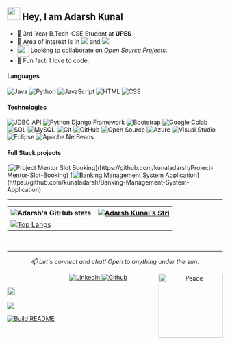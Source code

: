 <h2><img src="https://emojis.slackmojis.com/emojis/images/1531849430/4246/blob-sunglasses.gif?1531849430" width="30"/> Hey, I am Adarsh Kunal</h2>


- 🏢 3rd-Year B.Tech-CSE Student at **UPES**
- 🔭 Area of interest is in <img src="https://img.shields.io/badge/Machine Learning-success"> and <img src="https://img.shields.io/badge/Software Development-blue">
- <img align ='center' width ='27' src='https://media.giphy.com/media/LnQjpWaON8nhr21vNW/giphy.gif'> Looking to collaborate on *Open Source Projects*.
- 👯 Fun fact: I love to code.

#### Languages

![Java](https://img.shields.io/badge/Java-fff?&logo=openjdk&logoColor=ddc508)
![Python](https://img.shields.io/badge/-Python-fff?&logo=python&logoColor=blue)
![JavaScript](https://img.shields.io/badge/-JavaScript-fff?&logo=JavaScript&logoColor=ddc508)
![HTML](https://img.shields.io/badge/-HTML-fff?&logo=HTML5)
![CSS](https://img.shields.io/badge/-CSS-fff?&logo=CSS3&logoColor=blue)


#### Technologies
![JDBC API](https://img.shields.io/badge/-JDBC_API-fff?style=flat&logo=JDBC%API&logoColor=0078D7)
![Python Django Framework](https://img.shields.io/badge/-Python_Django_Framework-fff?style=flat&logo=Django&logoColor=0078D7)
![Bootstrap](https://img.shields.io/badge/-Bootstrap-fff?style=flat&logo=bootstrap&logoColor=563D7C)
![Google Colab](https://img.shields.io/badge/-GoogleColab-fff?style=flat&logo=GoogleColab&logoColor=black)
![SQL](https://img.shields.io/badge/-SQL%20Server-fff?style=flat&logo=Microsoft-SQL-Server&logoColor=blue)
![MySQL](https://img.shields.io/badge/-MySQL-fff?style=flat&logo=mysql)
![Git](https://img.shields.io/badge/-Git-fff?style=flat&logo=git)
![GitHub](https://img.shields.io/badge/-GitHub-fff?style=flat&logo=GitHub&logoColor=blue)
![Open Source](https://img.shields.io/badge/-Open%20Source-fff?style=flat&logo=open-source-Initiative)
![Azure](https://img.shields.io/badge/-Azure-fff?&logo=Microsoft-Azure&logoColor=blue)
![Visual Studio](https://img.shields.io/badge/-VisualStudio-fff?style=flat&logo=VisualStudio&logoColor=blue)
![Eclipse](https://img.shields.io/badge/-Eclipse-fff?style=flat&logo=Eclipse&logoColor=blue)
![Apache NetBeans](https://img.shields.io/badge/-ApacheNetBeans-fff?style=flat&logo=ApacheNetBeansIDE&logoColor=blue)

#### Full Stack projects

[![Project Mentor Slot Booking](https://img.shields.io/badge/-📲%20Project%20Mentor%20Slot%20Booking-fff?)](https://github.com/kunaladarsh/Project-Mentor-Slot-Booking)
[![Banking Management System Application](https://img.shields.io/badge/-👨‍💻%20Banking%20Management%20System%20Application-fff?)](https://github.com/kunaladarsh/Banking-Management-System-Application)


---
| ![Adarsh's GitHub stats](https://denvercoder1-github-readme-stats.vercel.app/api/?username=kunaladarsh&show_icons=true) | [![Adarsh Kunal's Stri](https://streak-stats.demolab.com?user=kunaladarsh&border_radius=7&mode=weekly)](https://git.io/streak-stats) |
| ------------------------------------------------------------ | ------------------------------------------------------------ |
| [![Top Langs](https://github-readme-stats.vercel.app/api/top-langs/?username=kunaladarsh&hide_progress=true&show_icons=true)](https://github.com/kunaladarsh/github-readme-stats) |                                                              |


</p><br>
<!--Connect Section-->
<hr>
<p align="center">
<i>📫 Let's connect and chat! Open to anything under the sun.</i><br>
<p align="center">
	&nbsp;&nbsp;&nbsp;&nbsp;&nbsp;&nbsp;&nbsp;&nbsp;&nbsp;&nbsp;&nbsp;&nbsp;&nbsp;&nbsp;&nbsp;&nbsp;&nbsp;&nbsp;
	<a href="https://linkedin.com/in/adarsh-kunal-27a6021b9">
		<img alt="LinkedIn" src="https://img.shields.io/badge/linkedin-%230077B5.svg?&style=for-the-badge&logo=linkedin&logoColor=white"/>
	</a>
  <a href="https://github.com/kunaladarsh" target="_blank"><img alt="Github" src="https://img.shields.io/badge/GitHub-%2312100E.svg?&style=for-the-badge&logo=Github&logoColor=white" /></a>

<img align="right" src="https://res.cloudinary.com/murshidazher/image/upload/w_auto,dpr_1.0,c_scale,f_webp,fl_awebp.progressive.progressive:semi,f_webp,fl_awebp,q_100/readme-peace.png" height="150" title="Peace" />
</p>

<!-- Profile Views -->
<p align="left"><img src="https://komarev.com/ghpvc/?username=kunaladarsh&label=Profile%20views&color=0e75b6&style=flat" alt="kunaladarsh" height=21px/></p>
<p href="https://github.com/kunaladarsh" alt="Activity"><img src="https://img.shields.io/github/commit-activity/m/kunaladarsh/kunaladarsh"/></p> 
<a href="https://github.com/kunaladarsh/kunaladarsh/actions"><img alt="Build README" src="https://github.com/milaan9/milaan9/workflows/Build%20README/badge.svg"></a>


